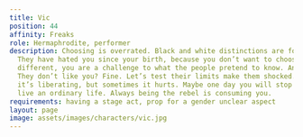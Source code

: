 ```yaml
---
title: Vic
position: 44
affinity: Freaks
role: Hermaphrodite, performer
description: Choosing is overrated. Black and white distinctions are for limited people.
  They have hated you since your birth, because you don’t want to choose. You are
  different, you are a challenge to what the people pretend to know. And so what?
  They don’t like you? Fine. Let’s test their limits make them shocked. It’s funny,
  it’s liberating, but sometimes it hurts. Maybe one day you will stop and try to
  live an ordinary life. Always being the rebel is consuming you.
requirements: having a stage act, prop for a gender unclear aspect
layout: page
image: assets/images/characters/vic.jpg
---
```



